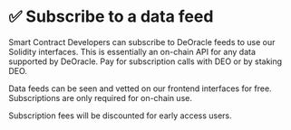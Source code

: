 # ✅ Subscribe to a data feed

Smart Contract Developers can subscribe to DeOracle feeds to use our Solidity interfaces.  This is essentially an on-chain API for any data supported by DeOracle.  Pay for subscription calls with DEO or by staking DEO.

Data feeds can be seen and vetted on our frontend interfaces for free.  Subscriptions are only required for on-chain use. &#x20;

Subscription fees will be discounted for early access users.


